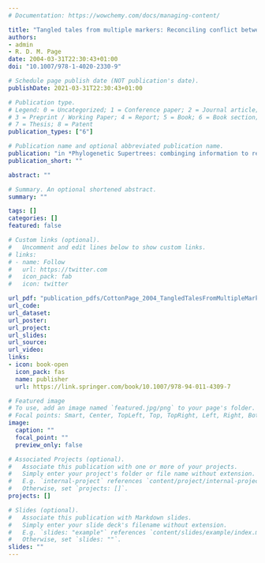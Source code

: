 ```yaml
---
# Documentation: https://wowchemy.com/docs/managing-content/

title: "Tangled tales from multiple markers: Reconciling conflict between phylogenies to build molecular supertrees"
authors:
- admin
- R. D. M. Page
date: 2004-03-31T22:30:43+01:00
doi: "10.1007/978-1-4020-2330-9"

# Schedule page publish date (NOT publication's date).
publishDate: 2021-03-31T22:30:43+01:00

# Publication type.
# Legend: 0 = Uncategorized; 1 = Conference paper; 2 = Journal article;
# 3 = Preprint / Working Paper; 4 = Report; 5 = Book; 6 = Book section;
# 7 = Thesis; 8 = Patent
publication_types: ["6"]

# Publication name and optional abbreviated publication name.
publication: "in *Phylogenetic Supertrees: combinging information to reveal the tree of life*, O.R.P. Bininda-Emonds (ed.)"
publication_short: ""

abstract: ""

# Summary. An optional shortened abstract.
summary: ""

tags: []
categories: []
featured: false

# Custom links (optional).
#   Uncomment and edit lines below to show custom links.
# links:
# - name: Follow
#   url: https://twitter.com
#   icon_pack: fab
#   icon: twitter

url_pdf: "publication_pdfs/CottonPage_2004_TangledTalesFromMultipleMarkersReconcilingConflictBetweenPhylogeniesToBuildMolecularSupertrees_OlafSupertreeBook.pdf"
url_code:
url_dataset:
url_poster:
url_project:
url_slides:
url_source:
url_video:
links:
- icon: book-open
  icon_pack: fas
  name: publisher
  url: https://link.springer.com/book/10.1007/978-94-011-4309-7

# Featured image
# To use, add an image named `featured.jpg/png` to your page's folder. 
# Focal points: Smart, Center, TopLeft, Top, TopRight, Left, Right, BottomLeft, Bottom, BottomRight.
image:
  caption: ""
  focal_point: ""
  preview_only: false

# Associated Projects (optional).
#   Associate this publication with one or more of your projects.
#   Simply enter your project's folder or file name without extension.
#   E.g. `internal-project` references `content/project/internal-project/index.md`.
#   Otherwise, set `projects: []`.
projects: []

# Slides (optional).
#   Associate this publication with Markdown slides.
#   Simply enter your slide deck's filename without extension.
#   E.g. `slides: "example"` references `content/slides/example/index.md`.
#   Otherwise, set `slides: ""`.
slides: ""
---
```

